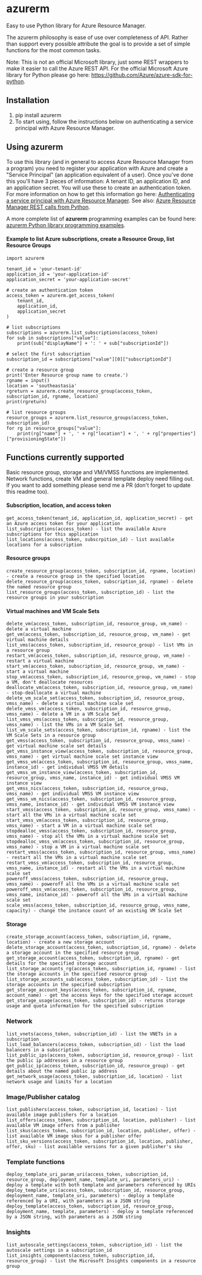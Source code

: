 # azurerm
Easy to use Python library for Azure Resource Manager.

The azurerm philosophy is ease of use over completeness of API. Rather than support every possible attribute the goal is to provide a set of simple functions for the most common tasks. 

Note: This is not an official Microsoft library, just some REST wrappers to make it easier to call the Azure REST API. For the official Microsoft Azure library for Python please go here: <a href="https://github.com/Azure/azure-sdk-for-python">https://github.com/Azure/azure-sdk-for-python</a>.

## Installation
1. pip install azurerm
2. To start using, follow the instructions below on authenticating a service principal with Azure Resource Manager.

## Using azurerm
To use this library (and in general to access Azure Resource Manager from a program) you need to register your application with Azure and create a "Service Principal" (an application equivalent of a user). Once you've done this you'll have 3 pieces of information: A tenant ID, an application ID, and an application secret. You will use these to create an authentication token. For more information on how to get this information go here: <a href ="https://azure.microsoft.com/en-us/documentation/articles/resource-group-authenticate-service-principal/">Authenticating a service principal with Azure Resource Manager</a>. See also: <a href="https://msftstack.wordpress.com/2016/01/05/azure-resource-manager-authentication-with-python/">Azure Resource Manager REST calls from Python</a>.

A more complete list of **azurerm** programming examples can be found here: <a href="https://github.com/gbowerman/azurerm/blob/master/examples.md">azurerm Python library programming examples</a>.

#### Example to list Azure subscriptions, create a Resource Group, list Resource Groups
```
import azurerm

tenant_id = 'your-tenant-id'
application_id = 'your-application-id'
application_secret = 'your-application-secret'

# create an authentication token
access_token = azurerm.get_access_token(
    tenant_id,
    application_id,
    application_secret
)

# list subscriptions
subscriptions = azurerm.list_subscriptions(access_token)
for sub in subscriptions["value"]:
    print(sub["displayName"] + ': ' + sub["subscriptionId"])

# select the first subscription
subscription_id = subscriptions["value"][0]["subscriptionId"]

# create a resource group
print('Enter Resource group name to create.')
rgname = input()
location = 'southeastasia'
rgreturn = azurerm.create_resource_group(access_token, subscription_id, rgname, location)
print(rgreturn)

# list resource groups
resource_groups = azurerm.list_resource_groups(access_token, subscription_id)
for rg in resource_groups["value"]:
    print(rg["name"] + ', ' + rg["location"] + ', ' + rg["properties"]["provisioningState"])
```    
## Functions currently supported
Basic resource group, storage and VM/VMSS functions are implemented. Network functions, create VM and general template deploy need filling out. If you want to add something please send me a PR (don't forget to update this readme too).

#### Subscription, location, and access token
```
get_access_token(tenant_id, application_id, application_secret) - get an Azure access token for your application  
list_subscriptions(access_token) - list the available Azure subscriptions for this application  
list_locations(access_token, subscrpition_id) - list available locations for a subscription
```
#### Resource groups
```
create_resource_group(access_token, subscription_id, rgname, location) - create a resource group in the specified location  
delete_resource_group(access_token, subscription_id, rgname) - delete the named resource group  
list_resource_groups(access_token, subscription_id) - list the resource groups in your subscription  
```
#### Virtual machines and VM Scale Sets
```
delete_vm(access_token, subscription_id, resource_group, vm_name) - delete a virtual machine
get_vm(access_token, subscription_id, resource_group, vm_name) - get virtual machine details
list_vms(access_token, subscription_id, resource_group) - list VMs in a resource group
restart_vm(access_token, subscription_id, resource_group, vm_name) - restart a virtual machine
start_vm(access_token, subscription_id, resource_group, vm_name) - start a virtual machine
stop_vm(access_token, subscription_id, resource_group, vm_name) - stop a VM, don't deallocate resources
deallocate_vm(access_token, subscription_id, resource_group, vm_name) - stop-deallocate a virtual machine
delete_vm_scale_set(access_token, subscription_id, resource_group, vmss_name) - delete a virtual machine scale set
delete_vmss_vm(access_token, subscription_id, resource_group, vmss_name) - delete a VM in a VM Scale Set
list_vmss_vms(access_token, subscription_id, resource_group, vmss_name) - list the VMs in a VM Scale Set
list_vm_scale_sets(access_token, subscription_id, rgname) - list the VM Scale Sets in a resource group
get_vmss(access_token, subscription_id, resource_group, vmss_name) - get virtual machine scale set details
get_vmss_instance_view(access_token, subscription_id, resource_group, vmss_name) - get virtual machine scale set instance view
get_vmss_vm(access_token, subscription_id, resource_group, vmss_name, instance_id) - get individual VMSS VM details
get_vmss_vm_instance_view(access_token, subscription_id, resource_group, vmss_name, instance_id) - get individual VMSS VM instance view
get_vmss_nics(access_token, subscription_id, resource_group, vmss_name) - get individual VMSS VM instance view
get_vmss_vm_nics(access_token, subscription_id, resource_group, vmss_name, instance_id) - get individual VMSS VM instance view
start_vmss(access_token, subscription_id, resource_group, vmss_name) - start all the VMs in a virtual machine scale set
start_vmss_vm(access_token, subscription_id, resource_group, vmss_name) - start a VM in a virtual machine scale set
stopdealloc_vmss(access_token, subscription_id, resource_group, vmss_name) - stop all the VMs in a virtual machine scale set
stopdealloc_vmss_vm(access_token, subscription_id, resource_group, vmss_name) - stop a VM in a virtual machine scale set
restart_vmss(access_token, subscription_id, resource_group, vmss_name) - restart all the VMs in a virtual machine scale set
restart_vmss_vm(access_token, subscription_id, resource_group, vmss_name, instance_id) - restart all the VMs in a virtual machine scale set
poweroff_vmss(access_token, subscription_id, resource_group, vmss_name) - poweroff all the VMs in a virtual machine scale set
poweroff_vmss_vm(access_token, subscription_id, resource_group, vmss_name, instance_id) - poweroff all the VMs in a virtual machine scale set
scale_vmss(access_token, subscription_id, resource_group, vmss_name, capacity) - change the instance count of an existing VM Scale Set
```
#### Storage
```
create_storage_account(access_token, subscription_id, rgname, location) - create a new storage account
delete_storage_account(access_token, subscription_id, rgname) - delete a storage account in the specified resource group
get_storage_account(access_token, subscription_id, rgname) - get details for the specified storage account
list_storage_accounts_rg(access_token, subscription_id, rgname) - list the storage accounts in the specified resource group
list_storage_accounts_sub(access_token, subscription_id) - list the storage accounts in the specified subscription
get_storage_account_keys(access_token, subscription_id, rgname, account_name) - get the access keys for the specified storage account
get_storage_usage(access_token, subscription_id) - returns storage usage and quota information for the specified subscription
```

### Network
```
list_vnets(access_token, subscription_id) - list the VNETs in a subscription	
list_load_balancers(access_token, subscription_id) - list the load balancers in a subscription
list_public_ips(access_token, subscription_id, resource_group) - list the public ip addresses in a resource group	
get_public_ip(access_token, subscription_id, resource_group) - get details about the named public ip address
get_network_usage(access_token, subscription_id, location) - list network usage and limits for a location
```

### Image/Publisher catalog
```
list_publishers(access_token, subscription_id, location) - list available image publishers for a location
list_offers(access_token, subscription_id, location, publisher) - list available VM image offers from a publisher
list_skus(access_token, subscription_id, location, publisher, offer) - list available VM image skus for a publisher offer
list_sku_versions(access_token, subscription_id, location, publisher, offer, sku) - list available versions for a given publisher's sku
```
### Template functions
```
deploy_template_uri_param_uri(access_token, subscription_id, resource_group, deployment_name, template_uri, parameters_uri) - deploy a template with both template and parameters referenced by URIs
deploy_template_uri(access_token, subscription_id, resource_group, deployment_name, template_uri, parameters) - deploy a template referenced by a URI, with parameters as a JSON string
deploy_template(access_token, subscription_id, resource_group, deployment_name, template, parameters) - deploy a template referenced by a JSON string, with parameters as a JSON string
```

### Insights
```
list_autoscale_settings(access_token, subscription_id) - list the autoscale settings in a subscription_id
list_insights_components(access_token, subscription_id, resource_group) - list the Microsoft Insights components in a resource group	
```
